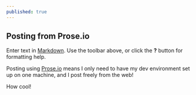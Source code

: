 ```yaml
---
published: true
---
```


## Posting from Prose.io

Enter text in [Markdown](http://daringfireball.net/projects/markdown/). Use the toolbar above, or click the **?** button for formatting help.

Posting using [Prose.io](http://prose.io) means I only need to have my dev environment set up on one machine, and I post freely from the web!

How cool!